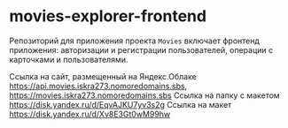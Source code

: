 # movies-explorer-frontend
Репозиторий для приложения проекта `Movies` включает фронтенд приложения: авторизации и регистрации пользователей, операции с карточками и пользователями. 
  
Ссылка на сайт, размещенный на Яндекс.Облаке  https://api.movies.iskra273.nomoredomains.sbs, https://movies.iskra273.nomoredomains.sbs
Ссылка на папку с макетом https://disk.yandex.ru/d/EqvAJKU7yv3s2g
Ссылка на макет https://disk.yandex.ru/d/Xv8E3Gt0wM99hw